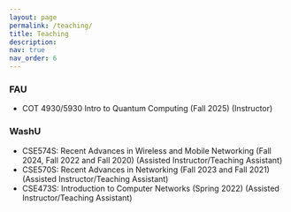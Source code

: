 ```yaml
---
layout: page
permalink: /teaching/
title: Teaching
description: 
nav: true
nav_order: 6
---
```


### FAU
- COT 4930/5930 Intro to Quantum Computing (Fall 2025) (Instructor)

### WashU
- CSE574S: Recent Advances in Wireless and Mobile Networking (Fall 2024, Fall 2022 and Fall 2020) (Assisted Instructor/Teaching Assistant)
- CSE570S: Recent Advances in Networking (Fall 2023 and Fall 2021) (Assisted Instructor/Teaching Assistant)
- CSE473S: Introduction to Computer Networks (Spring 2022) (Assisted Instructor/Teaching Assistant)
